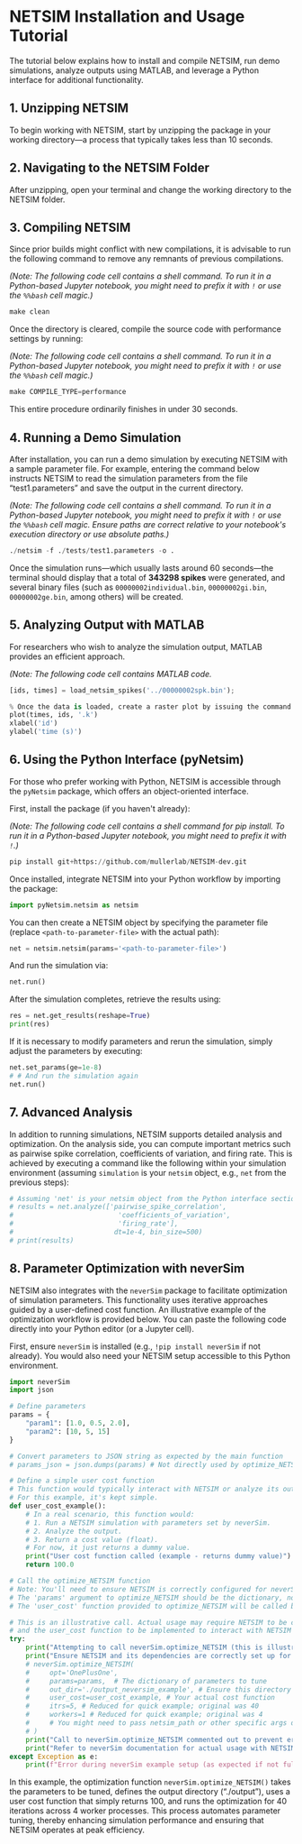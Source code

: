 # NETSIM Installation and Usage Tutorial

The tutorial below explains how to install and compile NETSIM, run demo simulations, analyze outputs using MATLAB, and leverage a Python interface for additional functionality.

## 1. Unzipping NETSIM 

To begin working with NETSIM, start by unzipping the package in your working directory—a process that typically takes less than 10 seconds.

## 2. Navigating to the NETSIM Folder

After unzipping, open your terminal and change the working directory to the NETSIM folder.

## 3. Compiling NETSIM

Since prior builds might conflict with new compilations, it is advisable to run the following command to remove any remnants of previous compilations.

*(Note: The following code cell contains a shell command. To run it in a Python-based Jupyter notebook, you might need to prefix it with `!` or use the `%%bash` cell magic.)*


```python
make clean
```

Once the directory is cleared, compile the source code with performance settings by running:

*(Note: The following code cell contains a shell command. To run it in a Python-based Jupyter notebook, you might need to prefix it with `!` or use the `%%bash` cell magic.)*


```python
make COMPILE_TYPE=performance
```

This entire procedure ordinarily finishes in under 30 seconds.

## 4. Running a Demo Simulation

After installation, you can run a demo simulation by executing NETSIM with a sample parameter file. For example, entering the command below instructs NETSIM to read the simulation parameters from the file “test1.parameters” and save the output in the current directory.

*(Note: The following code cell contains a shell command. To run it in a Python-based Jupyter notebook, you might need to prefix it with `!` or use the `%%bash` cell magic. Ensure paths are correct relative to your notebook's execution directory or use absolute paths.)*


```python
./netsim -f ./tests/test1.parameters -o .
```

Once the simulation runs—which usually lasts around 60 seconds—the terminal should display that a total of **343298 spikes** were generated, and several binary files (such as `00000002individual.bin`, `00000002gi.bin`, `00000002ge.bin`, among others) will be created.

## 5. Analyzing Output with MATLAB

For researchers who wish to analyze the simulation output, MATLAB provides an efficient approach. 

*(Note: The following code cell contains MATLAB code.*


```python
[ids, times] = load_netsim_spikes('../00000002spk.bin');

% Once the data is loaded, create a raster plot by issuing the command
plot(times, ids, '.k')
xlabel('id')
ylabel('time (s)')
```

## 6. Using the Python Interface (pyNetsim)

For those who prefer working with Python, NETSIM is accessible through the `pyNetsim` package, which offers an object-oriented interface.

First, install the package (if you haven't already):

*(Note: The following code cell contains a shell command for pip install. To run it in a Python-based Jupyter notebook, you might need to prefix it with `!`.)*


```python
pip install git+https://github.com/mullerlab/NETSIM-dev.git
```

Once installed, integrate NETSIM into your Python workflow by importing the package:


```python
import pyNetsim.netsim as netsim
```

You can then create a NETSIM object by specifying the parameter file (replace `<path-to-parameter-file>` with the actual path):


```python
net = netsim.netsim(params='<path-to-parameter-file>')
```

And run the simulation via:


```python
net.run()
```

After the simulation completes, retrieve the results using:


```python
res = net.get_results(reshape=True)
print(res)
```

If it is necessary to modify parameters and rerun the simulation, simply adjust the parameters by executing:


```python
net.set_params(ge=1e-8)
# # And run the simulation again
net.run()
```

## 7. Advanced Analysis

In addition to running simulations, NETSIM supports detailed analysis and optimization. On the analysis side, you can compute important metrics such as pairwise spike correlation, coefficients of variation, and firing rate. This is achieved by executing a command like the following within your simulation environment (assuming `simulation` is your `netsim` object, e.g., `net` from the previous steps):


```python
# Assuming 'net' is your netsim object from the Python interface section
# results = net.analyze(['pairwise_spike_correlation',
#                          'coefficients_of_variation',
#                          'firing_rate'],
#                         dt=1e-4, bin_size=500)
# print(results)
```

## 8. Parameter Optimization with neverSim

NETSIM also integrates with the `neverSim` package to facilitate optimization of simulation parameters. This functionality uses iterative approaches guided by a user-defined cost function. An illustrative example of the optimization workflow is provided below. You can paste the following code directly into your Python editor (or a Jupyter cell).

First, ensure `neverSim` is installed (e.g., `!pip install neverSim` if not already). You would also need your NETSIM setup accessible to this Python environment.


```python
import neverSim
import json

# Define parameters
params = {
    "param1": [1.0, 0.5, 2.0],
    "param2": [10, 5, 15]
}

# Convert parameters to JSON string as expected by the main function
# params_json = json.dumps(params) # Not directly used by optimize_NETSIM, but good to know

# Define a simple user cost function
# This function would typically interact with NETSIM or analyze its output
# For this example, it's kept simple.
def user_cost_example():
    # In a real scenario, this function would:
    # 1. Run a NETSIM simulation with parameters set by neverSim.
    # 2. Analyze the output.
    # 3. Return a cost value (float).
    # For now, it just returns a dummy value.
    print("User cost function called (example - returns dummy value)")
    return 100.0

# Call the optimize_NETSIM function
# Note: You'll need to ensure NETSIM is correctly configured for neverSim to call it.
# The 'params' argument to optimize_NETSIM should be the dictionary, not the JSON string here.
# The 'user_cost' function provided to optimize_NETSIM will be called by neverSim.

# This is an illustrative call. Actual usage may require NETSIM to be callable
# and the user_cost function to be implemented to interact with NETSIM runs.
try:
    print("Attempting to call neverSim.optimize_NETSIM (this is illustrative).")
    print("Ensure NETSIM and its dependencies are correctly set up for neverSim.")
    # neverSim.optimize_NETSIM(
    #     opt='OnePlusOne',
    #     params=params,  # The dictionary of parameters to tune
    #     out_dir='./output_neversim_example', # Ensure this directory can be written to
    #     user_cost=user_cost_example, # Your actual cost function
    #     itrs=5, # Reduced for quick example; original was 40
    #     workers=1 # Reduced for quick example; original was 4
    #     # You might need to pass netsim_path or other specific args depending on neverSim setup
    # )
    print("Call to neverSim.optimize_NETSIM commented out to prevent errors in a generic setup.")
    print("Refer to neverSim documentation for actual usage with NETSIM.")
except Exception as e:
    print(f"Error during neverSim example setup (as expected if not fully configured): {e}")
```

In this example, the optimization function `neverSim.optimize_NETSIM()` takes the parameters to be tuned, defines the output directory (“./output”), uses a user cost function that simply returns 100, and runs the optimization for 40 iterations across 4 worker processes. This process automates parameter tuning, thereby enhancing simulation performance and ensuring that NETSIM operates at peak efficiency.
